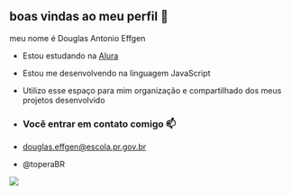## boas vindas ao meu perfil 💙

meu nome é Douglas Antonio Effgen

-  Estou estudando na [Alura](https://www.alura.com.br)
-  Estou me desenvolvendo na linguagem JavaScript
-  Utilizo esse espaço para mim organização e compartilhado dos meus projetos desenvolvido

-  ### Você entrar em contato comigo 📫

-  douglas.effgen@escola.pr.gov.br
-  
  @toperaBR

![](https://media1.tenor.com/m/FsXl8tF5-_cAAAAd/terry-crews-cool.gif)
